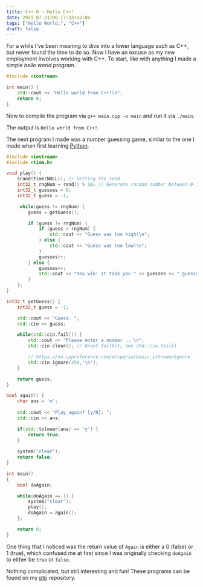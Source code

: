 ```yaml
---
title: C++ 0 ~ Hello C++!
date: 2019-07-21T06:17:33+12:00
tags: ["Hello World,", "C++"]
draft: false
---
```


For a while I've been meaning to dive into a lower language such as C++, but never found the time to do so. Now I have an excuse as my new employment involves working with C++. To start, like with anything I made a simple *hello world* program.

```C++
#include <iostream>

int main() {
    std::cout << "Hello world from C++!\n";
    return 0;
}
```

Now to compile the program via `g++ main.cpp -o main` and run it via `./main`.

The output is `Hello world from C++!`.

The next program I made was a number guessing game, similar to the one I made when first learning [Python](/python).

```C++
#include <iostream>
#include <time.h>

void play() {
    srand(time(NULL)); // Setting the seed
    int32_t rngNum = rand() % 10; // Generate random number between 0-10
    int32_t guesses = 0;
    int32_t guess = -1;

     while(guess != rngNum) {
        guess = getGuess();

        if (guess != rngNum) {
            if (guess > rngNum) {
                std::cout << "Guess was too high!\n";
            } else {
                std::cout << "Guess was too low!\n";
            }
            guesses++;
        } else {
            guesses++;
            std::cout << "You win! It took you " << guesses << " guesses.\n";
        }
    };
}

int32_t getGuess() {
    int32_t guess = -1;

    std::cout << "Guess: ";
    std::cin >> guess;

    while(std::cin.fail()) {
        std::cout << "Please enter a number ...\n";
        std::cin.clear(); // Unset failbit; see std::cin.fail()

        // https://en.cppreference.com/w/cpp/io/basic_istream/ignore
        std::cin.ignore(256,'\n');
    }

    return guess;
}

bool again() {
    char ans = 'n';
    
    std::cout << "Play again? [y/N]: ";
    std::cin >> ans;

    if(std::tolower(ans) == 'y') {
        return true;
    }
            
    system("clear");
    return false;
}

int main()
{
    bool doAgain;

    while(doAgain == 1) {
        system("clear");
        play();
        doAgain = again();
    };

    return 0;
}
```

One thing that I noticed was the return value of `Again` is either a 0 (false) or 1 (true), which confused me at first since I was originally checking `doAgain` to either be `true` or `false`.

Nothing complicated, but still interesting and fun! These programs can be found on my [ptp](https://github.com/OGLinuk/ptp) repository.
